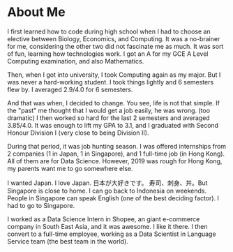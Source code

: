 # About Me

I first learned how to code during high school when I had to choose an elective between Biology, Economics, and Computing.
It was a no-brainer for me, considering the other two did not fascinate me as much.
It was sort of fun, learning how technologies work. I got an A for my GCE A Level Computing examination, and also Mathematics.

Then, when I got into university, I took Computing again as my major. But I was never a hard-working student.
I took things lightly and 6 semesters flew by. I averaged 2.9/4.0 for 6 semesters. 

And that was when, I decided to change.
You see, life is not that simple. If the "past" me thought that I would get a job easily, he was wrong. (too dramatic)
I then worked so hard for the last 2 semesters and averaged 3.85/4.0. It was enough to lift my GPA to 3.1, and I graduated with Second Honour Division I (very close to being Division II).

During that period, it was job hunting season. I was offered internships from 2 companies (1 in Japan, 1 in Singapore), and 1 full-time job (in Hong Kong). All of them are for Data Science. However, 2019 was rough for Hong Kong, my parents want me to go somewhere else. 

I wanted Japan. I love Japan. 日本が大好きです。 寿司、刺身、丼。But Singapore is close to home. I can go back to Indonesia on weekends. People in Singapore can speak English (one of the best deciding factor). I had to go to Singapore.

I worked as a Data Science Intern in Shopee, an giant e-commerce company in South East Asia, and it was awesome. I like it there. I then convert to a full-time employee, working as a Data Scientist in Language Service team (the best team in the world).